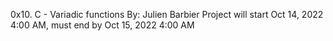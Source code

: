 0x10. C - Variadic functions
By: Julien Barbier
Project will start Oct 14, 2022 4:00 AM, must end by Oct 15, 2022 4:00 AM
